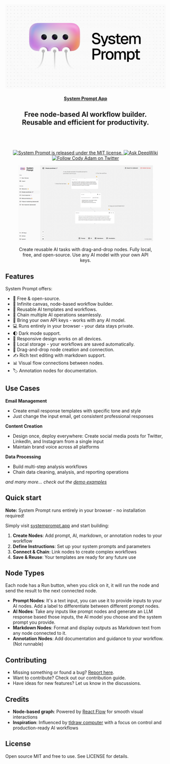 <a href="https://systemprompt.app/" target="_blank" rel="noopener">
  <picture>
    <source media="(prefers-color-scheme: dark)" alt="System Prompt" srcset="./public/og-dark.png" />
    <img alt="System Prompt" src="./public/og.png" />
  </picture>
</a>

<h4 align="center">
  <a href="https://systemprompt.app">System Prompt App</a>
</h4>

<div align="center">
  <h2>
    Free node-based AI workflow builder. </br>
    Reusable and efficient for productivity. </br>
  <br />
  </h2>
</div>

<br />
<p align="center">
  <a href="https://github.com/codyadam/system-prompt/blob/master/LICENSE">
    <img alt="System Prompt is released under the MIT license." src="https://img.shields.io/badge/license-MIT-blue.svg"  />
  </a>
  <a href="https://deepwiki.com/codyadam/system-prompt">
    <img alt="Ask DeepWiki" src="https://deepwiki.com/badge.svg" />
  </a>
  <a href="https://twitter.com/codyadm">
    <img alt="Follow Cody Adam on Twitter" src="https://img.shields.io/twitter/follow/codyadm.svg?label=follow+@codyadm&style=social&logo=twitter"/>
  </a>
</p>

<div align="center">
  <figure>
    <a href="https://systemprompt.app" target="_blank" rel="noopener">
      <picture>
        <source media="(prefers-color-scheme: dark)" srcset="./public/screenshot-dark.png" />
        <img src="./public/screenshot.png" alt="Product showcase" />
      </picture>
    </a>
    <figcaption>
      <p align="center">
        Create reusable AI tasks with drag-and-drop nodes. Fully local, free, and open-source. Use any AI model with your own API keys.
      </p>
    </figcaption>
  </figure>
</div>

## Features

System Prompt offers:

- 💯&nbsp;Free & open-source.
- 🎨&nbsp;Infinite canvas, node-based workflow builder.
- 🔄&nbsp;Reusable AI templates and workflows.
- 🔗&nbsp;Chain multiple AI operations seamlessly.
- 🔑&nbsp;Bring your own API keys - works with any AI model.
- 💻&nbsp;Runs entirely in your browser - your data stays private.
- 🌓&nbsp;Dark mode support.
- 📱&nbsp;Responsive design works on all devices.
- 💾&nbsp;Local storage - your workflows are saved automatically.
- 🎯&nbsp;Drag-and-drop node creation and connection.
- ✍️&nbsp;Rich text editing with markdown support.
- 📊&nbsp;Visual flow connections between nodes.
- 🏷️&nbsp;Annotation nodes for documentation.

## Use Cases

**Email Management**
- Create email response templates with specific tone and style
- Just change the input email, get consistent professional responses

**Content Creation**
- Design once, deploy everywhere: Create social media posts for Twitter, LinkedIn, and Instagram from a single input
- Maintain brand voice across all platforms

**Data Processing**
- Build multi-step analysis workflows
- Chain data cleaning, analysis, and reporting operations

*and many more... check out the [demo examples](https://systemprompt.app)*

## Quick start

**Note:** System Prompt runs entirely in your browser - no installation required!

Simply visit [systemprompt.app](https://systemprompt.app) and start building:

1. **Create Nodes**: Add prompt, AI, markdown, or annotation nodes to your workflow
2. **Define Instructions**: Set up your system prompts and parameters
3. **Connect & Chain**: Link nodes to create complex workflows
4. **Save & Reuse**: Your templates are ready for any future use

## Node Types

Each node has a Run button, when you click on it, it will run the node and send the result to the next connected node.

- **Prompt Nodes**: It's a text input, you can use it to provide inputs to your AI nodes. Add a label to differentiate between different prompt nodes.
- **AI Nodes**: Take any inputs like prompt nodes and generate an LLM response based those inputs, the AI model you choose and the system prompt you provide.
- **Markdown Nodes**: Format and display outputs as Markdown text from any node connected to it.
- **Annotation Nodes**: Add documentation and guidance to your workflow. (Not runnable)

## Contributing

- Missing something or found a bug? [Report here](https://github.com/yourusername/system-prompt/issues).
- Want to contribute? Check out our contribution guide.
- Have ideas for new features? Let us know in the discussions.

## Credits

- **Node-based graph**: Powered by [React Flow](https://reactflow.dev/) for smooth visual interactions
- **Inspiration**: Influenced by [tldraw computer](https://computer.tldraw.com/) with a focus on control and production-ready AI workflows

## License

Open source MIT and free to use. See LICENSE for details.
